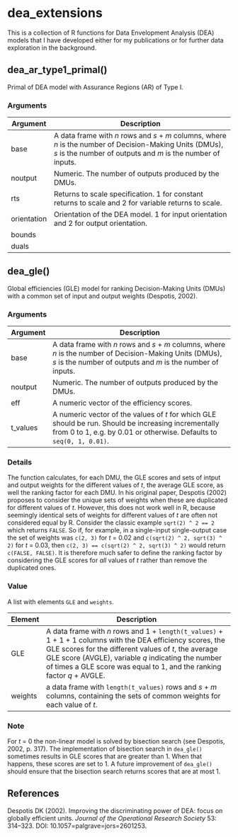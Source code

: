 # dea_extensions

This is a collection of R functions for Data Envelopment Analysis (DEA) models that I have developed either for my publications or for further data exploration in the background.

## dea_ar_type1_primal()
Primal of DEA model with Assurance Regions (AR) of Type I.

### Arguments

| Argument  | Description |
| ------------- | ------------- |
| base          | A data frame with *n* rows and *s* + *m* columns, where *n* is the number of Decision-Making Units (DMUs), *s* is the number of outputs and *m* is the number of inputs.  |
| noutput       | Numeric. The number of outputs produced by the DMUs.  |
| rts           | Returns to scale specification. 1 for constant returns to scale and 2 for variable returns to scale.  |
| orientation   | Orientation of the DEA model. 1 for input orientation and 2 for output orientation.  |
| bounds        |   |
| duals        |   |


## dea_gle()

Global efficiencies (GLE) model for ranking Decision-Making Units (DMUs) with a common set of input and output weights (Despotis, 2002).

### Arguments

| Argument  | Description |
| ------------- | ------------- |
| base          | A data frame with *n* rows and *s* + *m* columns, where *n* is the number of Decision-Making Units (DMUs), *s* is the number of outputs and *m* is the number of inputs.  |
| noutput       | Numeric. The number of outputs produced by the DMUs.  |
| eff           | A numeric vector of the efficiency scores.  |
| t_values      | A numeric vector of the values of *t* for which GLE should be run. Should be increasing incrementally from 0 to 1, e.g. by 0.01 or otherwise. Defaults to `seq(0, 1, 0.01)`. |

### Details
The function calculates, for each DMU, the GLE scores and sets of intput and output weights for the different values of *t*, the average GLE score, as well the ranking factor for each DMU. In his original paper, Despotis (2002) proposes to consider the unique sets of weights when these are duplicated for different values of *t*. However, this does not work well in R, because seemingly identical sets of weights for different values of *t* are often not considered equal by R. Consider the classic example `sqrt(2) ^ 2 == 2` which returns `FALSE`. So if, for example, in a single-input single-output case the set of weights was `c(2, 3)` for *t* = 0.02 and `c(sqrt(2) ^ 2, sqrt(3) ^ 2)` for *t* = 0.03, then `c(2, 3) == c(sqrt(2) ^ 2, sqrt(3) ^ 2)` would return `c(FALSE, FALSE)`. It is therefore much safer to define the ranking factor by considering the GLE scores for *all* values of *t* rather than remove the duplicated ones.

### Value
A list with elements `GLE` and `weights`.

| Element  | Description |
| ------------- | ------------- |
| GLE          | A data frame with *n* rows and 1 + `length(t_values)` + 1 + 1 + 1 columns with the DEA efficiency scores, the GLE scores for the different values of *t*, the average GLE score (AVGLE), variable *q* indicating the number of times a GLE score was equal to 1, and the ranking factor *q* + AVGLE.  |
| weights       | a data frame with `length(t_values)` rows and *s* + *m* columns, containing the sets of common weights for each value of *t*. |

### Note
For *t* = 0 the non-linear model is solved by bisection search (see Despotis, 2002, p. 317). The implementation of bisection search in `dea_gle()` sometimes results in GLE scores that are greater than 1. When that happens, these scores are set to 1. A future improvement of `dea_gle()` should ensure that the bisection search returns scores that are at most 1.

## References
Despotis DK (2002). Improving the discriminating power of DEA: focus on globally efficient units. *Journal of the Operational Research Society* 53: 314–323. DOI: 10.1057=palgrave=jors=2601253.
